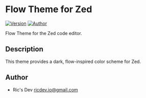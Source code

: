 # Flow Theme for Zed

[![Version](https://img.shields.io/static/v1?label=Version&message=1.0.0&color=blue)](https://github.com/Rics-Dev/zed-flow-theme)
[![Author](https://img.shields.io/static/v1?label=Author&message=Ric's%20Dev&color=brightgreen)](https://github.com/Rics-Dev)

Flow Theme for the Zed code editor.

## Description

This theme provides a dark, flow-inspired color scheme for Zed.

## Author

- Ric's Dev <ricdev.io@gmail.com>
